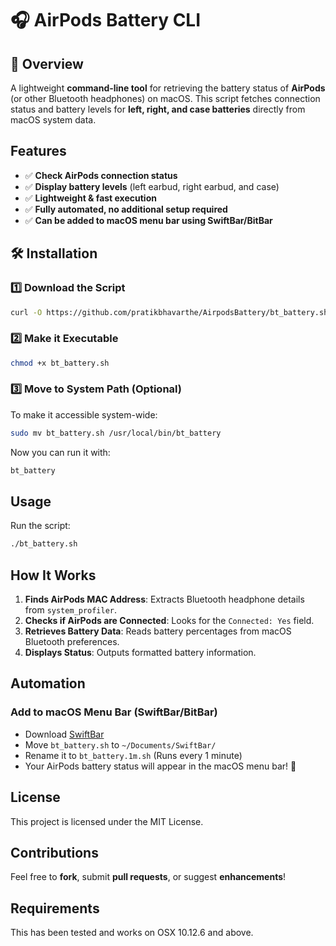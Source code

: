 # 🎧 AirPods Battery CLI

## 📌 Overview
A lightweight **command-line tool** for retrieving the battery status of **AirPods** (or other Bluetooth headphones) on macOS. This script fetches connection status and battery levels for **left, right, and case batteries** directly from macOS system data.

## Features
- ✅ **Check AirPods connection status**
- ✅ **Display battery levels** (left earbud, right earbud, and case)
- ✅ **Lightweight & fast execution**
- ✅ **Fully automated, no additional setup required**
- ✅ **Can be added to macOS menu bar using SwiftBar/BitBar**

## 🛠️ Installation
### **1️⃣ Download the Script**
```bash
curl -O https://github.com/pratikbhavarthe/AirpodsBattery/bt_battery.sh
```

### **2️⃣ Make it Executable**
```bash
chmod +x bt_battery.sh
```

### **3️⃣ Move to System Path (Optional)**
To make it accessible system-wide:
```bash
sudo mv bt_battery.sh /usr/local/bin/bt_battery
```
Now you can run it with:
```bash
bt_battery
```

## Usage
Run the script:
```bash
./bt_battery.sh
```

## How It Works
1. **Finds AirPods MAC Address**: Extracts Bluetooth headphone details from `system_profiler`.
2. **Checks if AirPods are Connected**: Looks for the `Connected: Yes` field.
3. **Retrieves Battery Data**: Reads battery percentages from macOS Bluetooth preferences.
4. **Displays Status**: Outputs formatted battery information.

## Automation
### **Add to macOS Menu Bar (SwiftBar/BitBar)**
- Download [SwiftBar](https://github.com/swiftbar/SwiftBar)
- Move `bt_battery.sh` to `~/Documents/SwiftBar/`
- Rename it to `bt_battery.1m.sh` (Runs every 1 minute)
- Your AirPods battery status will appear in the macOS menu bar! 🎉

## License
This project is licensed under the MIT License.

## Contributions
Feel free to **fork**, submit **pull requests**, or suggest **enhancements**!

## Requirements
This has been tested and works on OSX 10.12.6 and above.

